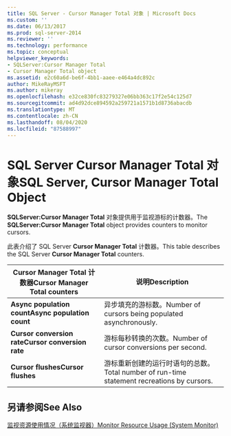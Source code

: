 ```yaml
---
title: SQL Server - Cursor Manager Total 对象 | Microsoft Docs
ms.custom: ''
ms.date: 06/13/2017
ms.prod: sql-server-2014
ms.reviewer: ''
ms.technology: performance
ms.topic: conceptual
helpviewer_keywords:
- SQLServer:Cursor Manager Total
- Cursor Manager Total object
ms.assetid: e2c60a6d-be6f-4bb1-aaee-e464a4dc892c
author: MikeRayMSFT
ms.author: mikeray
ms.openlocfilehash: e32ce830fc83279327e06bb363c17f2e54c125d7
ms.sourcegitcommit: ad4d92dce894592a259721a1571b1d8736abacdb
ms.translationtype: MT
ms.contentlocale: zh-CN
ms.lasthandoff: 08/04/2020
ms.locfileid: "87588997"
---
```

# <a name="sql-server-cursor-manager-total-object"></a><span data-ttu-id="cb40a-102">SQL Server Cursor Manager Total 对象</span><span class="sxs-lookup"><span data-stu-id="cb40a-102">SQL Server, Cursor Manager Total Object</span></span>
  <span data-ttu-id="cb40a-103">**SQLServer:Cursor Manager Total** 对象提供用于监视游标的计数器。</span><span class="sxs-lookup"><span data-stu-id="cb40a-103">The **SQLServer:Cursor Manager Total** object provides counters to monitor cursors.</span></span>  
  
 <span data-ttu-id="cb40a-104">此表介绍了 SQL Server **Cursor Manager Total** 计数器。</span><span class="sxs-lookup"><span data-stu-id="cb40a-104">This table describes the SQL Server **Cursor Manager Total** counters.</span></span>  
  
|<span data-ttu-id="cb40a-105">Cursor Manager Total 计数器</span><span class="sxs-lookup"><span data-stu-id="cb40a-105">Cursor Manager Total counters</span></span>|<span data-ttu-id="cb40a-106">说明</span><span class="sxs-lookup"><span data-stu-id="cb40a-106">Description</span></span>|  
|-----------------------------------|-----------------|  
|<span data-ttu-id="cb40a-107">**Async population count**</span><span class="sxs-lookup"><span data-stu-id="cb40a-107">**Async population count**</span></span>|<span data-ttu-id="cb40a-108">异步填充的游标数。</span><span class="sxs-lookup"><span data-stu-id="cb40a-108">Number of cursors being populated asynchronously.</span></span>|  
|<span data-ttu-id="cb40a-109">**Cursor conversion rate**</span><span class="sxs-lookup"><span data-stu-id="cb40a-109">**Cursor conversion rate**</span></span>|<span data-ttu-id="cb40a-110">游标每秒转换的次数。</span><span class="sxs-lookup"><span data-stu-id="cb40a-110">Number of cursor conversions per second.</span></span>|  
|<span data-ttu-id="cb40a-111">**Cursor flushes**</span><span class="sxs-lookup"><span data-stu-id="cb40a-111">**Cursor flushes**</span></span>|<span data-ttu-id="cb40a-112">游标重新创建的运行时语句的总数。</span><span class="sxs-lookup"><span data-stu-id="cb40a-112">Total number of run-time statement recreations by cursors.</span></span>|  
  
## <a name="see-also"></a><span data-ttu-id="cb40a-113">另请参阅</span><span class="sxs-lookup"><span data-stu-id="cb40a-113">See Also</span></span>  
 [<span data-ttu-id="cb40a-114">监视资源使用情况（系统监视器）</span><span class="sxs-lookup"><span data-stu-id="cb40a-114">Monitor Resource Usage &#40;System Monitor&#41;</span></span>](monitor-resource-usage-system-monitor.md)  
  
  
